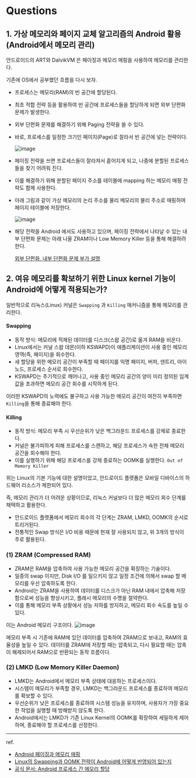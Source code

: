 # Questions
## 1. 가상 메모리와 페이지 교체 알고리즘의 Android 활용 (Android에서 메모리 관리)
안드로이드의 ART와 DalvikVM 은 페이징과 메모리 매핑을 사용하여 메모리를 관리한다.

기존에 OS에서 공부했던 흐름을 다시 보자.
- 프로세스는 메모리(RAM)의 빈 공간에 할당된다.
- 최초 적합 전략 등을 활용하여 빈 공간에 프로세스들을 할당하게 되면 외부 단편화 문제가 발생한다.
- 외부 단편화 문제를 해결하기 위해 Paging 전략을 쓸 수 있다.
- 바로, 프로세스를 일정한 크기인 페이지(Page)로 잘라서 빈 공간에 넣는 전략이다.

  ![image](https://github.com/user-attachments/assets/986a07d8-b06a-4760-82e9-3edcae18f9c0)

- 페이징 전략을 쓰면 프로세스들이 잘라져서 흩어지게 되고, 나중에 분할된 프로세스들을 찾기 어려워 진다.
- 이를 해결하기 위해 분할된 페이지 주소를 테이블에 mapping 하는 메모리 매핑 전략도 함께 사용한다.
- 아래 그림과 같이 가상 메모리의 논리 주소를 물리 메모리의 물리 주소로 매핑하여 페이지 테이블에 저장한다.

  ![image](https://github.com/user-attachments/assets/41a02172-7276-42fa-8adb-c0b6ab558212)

- 해당 전략을 Android 에서도 사용하고 있으며, 페이징 전략에서 나타날 수 있는 내부 단편화 문제는 아래 나올 ZRAM이나 Low Memory Killer 등을 통해 해결하려 한다.

  
  [외부 단편화, 내부 단편화 문제 부가 설명](https://code-lab1.com/%EB%8B%A8%ED%8E%B8%ED%99%94/)

## 2. 여유 메모리를 확보하기 위한 Linux kernel 기능이 Android에 어떻게 적용되는가?
일반적으로 리눅스(Linux) 커널은 `Swapping` 과 `Killing` 매커니즘을 통해 메모리를 관리한다.


#### Swapping
 - 동작 방식: 메모리에 적재된 데이터를 디스크(스왑 공간)로 옮겨 RAM을 비운다.
 - Linux에서는 커널 스왑 데몬(이하 KSWAPD)이 애플리케이션이 사용 중인 메모리 영역(즉, 페이지)을 회수한다.
 - 새 할당을 위한 메모리 공간이 부족할 때 페이지를 익명 페이지, 버퍼, 덴트리, 아이노드, 프로세스 순서로 회수한다.
 - KSWAPD는 주기적으로 깨어나고, 사용 중인 메모리 공간의 양이 미리 정의된 임계값을 초과하면 메모리 공간 회수를 시작하게 된다.


이러한 KSWAPD의 노력에도 불구하고 사용 가능한 메모리 공간이 여전히 부족하면 `Killing`을 통해 종료해야 한다. 
#### Killing
 - 동작 방식: 메모리 부족 시 우선순위가 낮은 백그라운드 프로세스를 강제로 종료한다.
 - 커널은 불가피하게 피해 프로세스를 스캔하고, 해당 프로세스가 속한 전체 메모리 공간을 회수해야 한다.
 - 이를 실행하기 위해 해당 프로세스를 강제 종료하는 OOMK를 실행한다. `Out of Memory Killer` 

위는 Linux의 기본 기능에 대한 설명이었고, 안드로이드 플랫폼은 모바일 디바이스의 하드웨어 리소스가 제한되어 있다.


즉, 메모리 관리가 더 어려운 상황이므로, 리눅스 커널보다 더 많은 메모리 회수 단계를 채택하고 활용한다.
- 안드로이드 플랫폼에서 메모리 회수의 각 단계는 ZRAM, LMKD, OOMK의 순서로 트리거된다.
- 전통적인 Swap 방식은 I/O 비용 때문에 현재 잘 사용되지 않고, 위 3개의 방식이 주로 활용된다.

### (1) ZRAM (Compressed RAM)
- ZRAM은 RAM을 압축하여 사용 가능한 메모리 공간을 확장하는 기술이다.
- 일종의 swap 이지만, Disk I/O 를 일으키지 않고 일정 조건에 의해서 swap 할 메모리를 우선 압축하도록 한다.
- Android는 ZRAM을 사용하여 데이터를 디스크가 아닌 RAM 내에서 압축해 저장함으로써 성능을 향상시키고, 플래시 메모리의 수명을 절약한다.
- 이를 통해 메모리 부족 상황에서 성능 저하를 방지하고, 메모리 회수 속도를 높일 수 있다.


이는 Android 메모리 구조이다.
![image](https://github.com/user-attachments/assets/57a038ec-2441-461a-b084-f01a8be8025e)


메모리 부족 시 기존에 RAM에 있던 데이터를 압축하여 ZRAM으로 보내고, RAM의 효율성을 높일 수 있다. 
데이터를 ZRAM에 저장할 때는 압축되고, 다시 필요할 때는 압축이 해제되어서 RAM으로 반환되는 동작 흐름이다.

### (2) LMKD (Low Memory Killer Daemon)
- LMKD는 Android에서 메모리 부족 상태에 대응하는 프로세스이다.
- 시스템이 메모리가 부족할 경우, LMKD는 백그라운드 프로세스를 종료하여 메모리를 확보할 수 있다.
- 우선순위가 낮은 프로세스를 종료하여 시스템 성능을 유지하며, 사용자가 가장 중요한 작업을 실행할 때 방해받지 않도록 한다.
- Android에서는 LMKD가 기존 Linux Kernel의 OOMK를 확장하여 세밀하게 제어하며, 종료해야 할 프로세스를 선정한다.
---

ref.
- [Android 페이징과 메모리 매핑](https://everyday-develop-myself.tistory.com/281)
- [Linux의 Swapping과 OOMK 전략이 Android에 어떻게 반영되어 있는지](https://techblog.samsung.com/blog/article/5)
- [공식 문서: Android 프로세스 간 메모리 할당](https://developer.android.com/topic/performance/memory-management?hl=ko)

